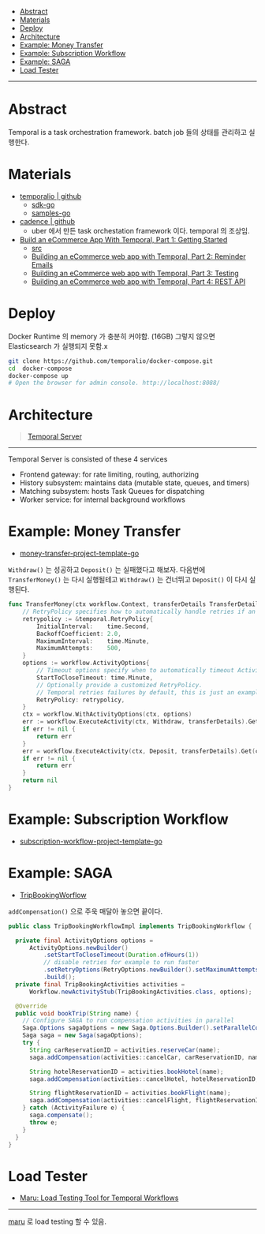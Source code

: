 - [Abstract](#abstract)
- [Materials](#materials)
- [Deploy](#deploy)
- [Architecture](#architecture)
- [Example: Money Transfer](#example-money-transfer)
- [Example: Subscription Workflow](#example-subscription-workflow)
- [Example: SAGA](#example-saga)
- [Load Tester](#load-tester)

---

# Abstract

Temporal is a task orchestration framework. batch job 들의 상태를 관리하고 실행한다. 

# Materials

* [temporalio | github](https://github.com/temporalio/temporal)
  * [sdk-go](https://github.com/temporalio/sdk-go)
  * [samples-go](https://github.com/temporalio/samples-go)
* [cadence | github](https://github.com/uber/cadence)
  * uber 에서 만든 task orchestation framework 이다. temporal 의 조상임.
* [Build an eCommerce App With Temporal, Part 1: Getting Started](https://docs.temporal.io/blog/build-an-ecommerce-app-with-temporal-part-1/)
  * [src](https://github.com/temporalio/temporal-ecommerce)
  * [Building an eCommerce web app with Temporal, Part 2: Reminder Emails](https://docs.temporal.io/blog/build-an-ecommerce-app-with-temporal-part-2-reminder-emails/)
  * [Building an eCommerce web app with Temporal, Part 3: Testing](https://docs.temporal.io/blog/build-an-ecommerce-app-with-temporal-part-3-testing/)
  * [Building an eCommerce web app with Temporal, Part 4: REST API](https://docs.temporal.io/blog/build-an-ecommerce-app-with-temporal-part-4-rest-api/)

# Deploy

Docker Runtime 의 memory 가 충분히 커야함. (16GB) 그렇지 않으면 Elasticsearch 가 실행되지 못함.x

```bash
git clone https://github.com/temporalio/docker-compose.git
cd  docker-compose
docker-compose up
# Open the browser for admin console. http://localhost:8088/
```

# Architecture

> [Temporal Server](https://docs.temporal.io/docs/server/production-deployment#temporal-server)

---

Temporal Server is consisted of these 4 services

* Frontend gateway: for rate limiting, routing, authorizing
* History subsystem: maintains data (mutable state, queues, and timers)
* Matching subsystem: hosts Task Queues for dispatching
* Worker service: for internal background workflows

# Example: Money Transfer

* [money-transfer-project-template-go](https://github.com/temporalio/money-transfer-project-template-go)

`Withdraw()` 는 성공하고 `Deposit()` 는 실패했다고 해보자. 다음번에
`TransferMoney()` 는 다시 실행될테고 `Withdraw()` 는 건너뛰고 `Deposit()` 이
다시 실행된다.

```go
func TransferMoney(ctx workflow.Context, transferDetails TransferDetails) error {
	// RetryPolicy specifies how to automatically handle retries if an Activity fails.
	retrypolicy := &temporal.RetryPolicy{
		InitialInterval:    time.Second,
		BackoffCoefficient: 2.0,
		MaximumInterval:    time.Minute,
		MaximumAttempts:    500,
	}
	options := workflow.ActivityOptions{
		// Timeout options specify when to automatically timeout Activity functions.
		StartToCloseTimeout: time.Minute,
		// Optionally provide a customized RetryPolicy.
		// Temporal retries failures by default, this is just an example.
		RetryPolicy: retrypolicy,
	}
	ctx = workflow.WithActivityOptions(ctx, options)
	err := workflow.ExecuteActivity(ctx, Withdraw, transferDetails).Get(ctx, nil)
	if err != nil {
		return err
	}
	err = workflow.ExecuteActivity(ctx, Deposit, transferDetails).Get(ctx, nil)
	if err != nil {
		return err
	}
	return nil
}
```

# Example: Subscription Workflow

* [subscription-workflow-project-template-go](https://github.com/temporalio/subscription-workflow-project-template-go)

# Example: SAGA

* [TripBookingWorflow](https://github.dev/temporalio/samples-java/blob/079316d43d23bad3b785a3b1fa38f0c572321a28/src/main/java/io/temporal/samples/bookingsaga/TripBookingWorkflowImpl.java#L1)

`addCompensation()` 으로 주욱 매달아 놓으면 끝이다.

```java
public class TripBookingWorkflowImpl implements TripBookingWorkflow {

  private final ActivityOptions options =
      ActivityOptions.newBuilder()
          .setStartToCloseTimeout(Duration.ofHours(1))
          // disable retries for example to run faster
          .setRetryOptions(RetryOptions.newBuilder().setMaximumAttempts(1).build())
          .build();
  private final TripBookingActivities activities =
      Workflow.newActivityStub(TripBookingActivities.class, options);

  @Override
  public void bookTrip(String name) {
    // Configure SAGA to run compensation activities in parallel
    Saga.Options sagaOptions = new Saga.Options.Builder().setParallelCompensation(true).build();
    Saga saga = new Saga(sagaOptions);
    try {
      String carReservationID = activities.reserveCar(name);
      saga.addCompensation(activities::cancelCar, carReservationID, name);

      String hotelReservationID = activities.bookHotel(name);
      saga.addCompensation(activities::cancelHotel, hotelReservationID, name);

      String flightReservationID = activities.bookFlight(name);
      saga.addCompensation(activities::cancelFlight, flightReservationID, name);
    } catch (ActivityFailure e) {
      saga.compensate();
      throw e;
    }
  }
}
```

# Load Tester

* [Maru: Load Testing Tool for Temporal Workflows](https://mikhail.io/2021/03/maru-load-testing-tool-for-temporal-workflows/)

---

[maru](https://github.com/temporalio/maru/) 로 load testing 할 수 있음.

